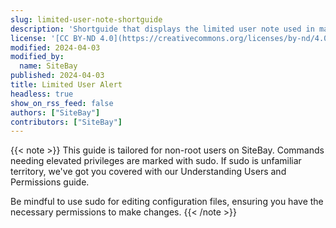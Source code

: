 ```yaml
---
slug: limited-user-note-shortguide
description: 'Shortguide that displays the limited user note used in many guides.'
license: '[CC BY-ND 4.0](https://creativecommons.org/licenses/by-nd/4.0)'
modified: 2024-04-03
modified_by:
  name: SiteBay
published: 2024-04-03
title: Limited User Alert
headless: true
show_on_rss_feed: false
authors: ["SiteBay"]
contributors: ["SiteBay"]
---
```


{{< note >}}
This guide is tailored for non-root users on SiteBay. Commands needing elevated privileges are marked with sudo. If sudo is unfamiliar territory, we've got you covered with our Understanding Users and Permissions guide.

Be mindful to use sudo for editing configuration files, ensuring you have the necessary permissions to make changes.
{{< /note >}}